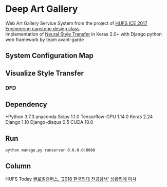 # Deep Art Gallery
Web Art Gallery Service System from the project of [HUFS ICE 2017 Engineering capstone design class](http://mclab.hufs.ac.kr/wiki/Lectures/CAP/2017/Results/Team_Avante_Garde). </br>
Implementation of [Neural Style Transfer](https://arxiv.org/abs/1508.06576) in Keras 2.0+ with Django python web framework by team avant-garde
 
 ## System Configuration Map
 
 ## Visualize Style Transfer
 
 ### DFD
 
 ## Dependency
*Python 3.7.3 anaconda
Scipy 1.1.0
Tensorflow-GPU 1.14.0
Keras 2.24 
Django 1.10
Django-disqus 0.5
CUDA 10.0

 ## Run
 `python manage.py runserver 0.0.0.0:8080`
 
 ## Column
HUFS Today [글로벌캠퍼스, '2018 한국외대 전공탐색' 성황리에 마쳐](http://builder.hufs.ac.kr/user/indexSub.action?framePath=unknownboard&siteId=hufs&dum=dum&boardId=41994&page=1&command=view&boardSeq=101847637)

